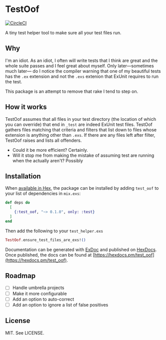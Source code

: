 # TestOof

[![CircleCI](https://circleci.com/gh/maxbeizer/test_oof.svg?style=svg)](https://circleci.com/gh/maxbeizer/test_oof)

A tiny test helper tool to make sure all your test files run.

## Why
I'm an idiot. As an idiot, I often will write tests that I think are great
and the whole suite passes and I feel great about myself. Only
later—sometimes much later— do I notice the compiler warning that one of my
beautiful tests has the `.ex` extension and not the `.exs` extenion that
ExUnit requires to run the test.

This package is an attempt to remove that rake I tend to step on.

## How it works
TestOof assumes that all files in your test directory (the location of
which you can override) that end in `_test` are indeed ExUnit test files.
TestOof gathers files matching that criteria and filters that list down to
files whose extension is anything other than `.exs`. If there are any files
left after filter, TestOof raises and lists all offenders.

* Could it be more efficient? Certainly.
* Will it stop me from making the mistake of assuming test are running when the actually aren't? Possibly

## Installation

When [available in Hex](https://hex.pm/docs/publish), the package can be installed
by adding `test_oof` to your list of dependencies in `mix.exs`:

```elixir
def deps do
  [
    {:test_oof, "~> 0.1.0", only: :test}
  ]
end
```

Then add the following to your `test_helper.exs`

```elixir
TestOof.ensure_test_files_are_exs!()
```

Documentation can be generated with [ExDoc](https://github.com/elixir-lang/ex_doc)
and published on [HexDocs](https://hexdocs.pm). Once published, the docs can
be found at [https://hexdocs.pm/test_oof](https://hexdocs.pm/test_oof).

## Roadmap
* [ ] Handle umbrella projects
* [ ] Make it more configurable
* [ ] Add an option to auto-correct
* [ ] Add an option to ignore a list of false positives

## License
MIT. See LICENSE.
